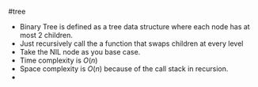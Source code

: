 #tree

- Binary Tree is defined as a tree data structure where each node has at 
most 2 children.
- Just recursively call the a function that swaps children at every level
- Take the NIL node as you base case.
- Time complexity is $O(n)$
- Space complexity is $O(n)$ because of the call stack in recursion.
- 
